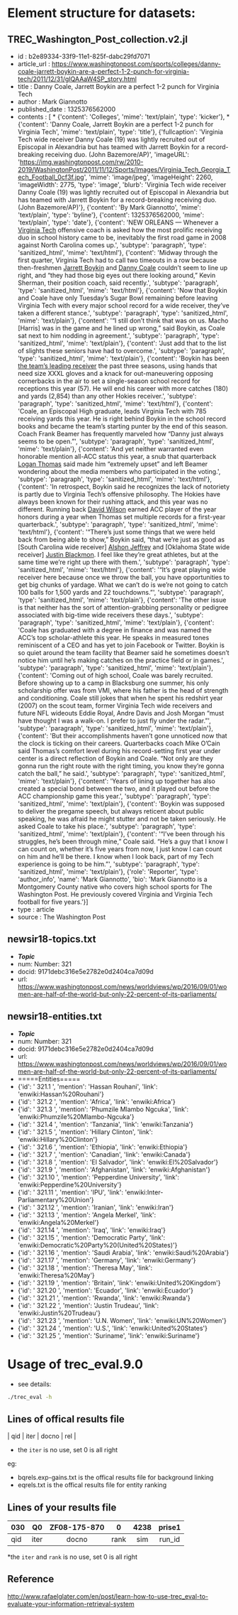 Element structure for datasets:
=======================

## TREC_Washington_Post_collection.v2.jl
* id : b2e89334-33f9-11e1-825f-dabc29fd7071
* article_url : https://www.washingtonpost.com/sports/colleges/danny-coale-jarrett-boykin-are-a-perfect-1-2-punch-for-virginia-tech/2011/12/31/gIQAAaW4SP_story.html
* title : Danny Coale, Jarrett Boykin are a perfect 1-2 punch for Virginia Tech
* author : Mark Giannotto
* published_date : 1325376562000
* contents : [
            * {'content': 'Colleges', 'mime': 'text/plain', 'type': 'kicker'},
            * {'content': 'Danny Coale, Jarrett Boykin are a perfect 1-2 punch for Virginia Tech', 'mime': 'text/plain', 'type': 'title'}, {'fullcaption': 'Virginia Tech wide receiver Danny Coale (19) was lightly recruited out of Episcopal in Alexandria but has teamed with Jarrett Boykin for a record-breaking receiving duo. (John Bazemore/AP)', 'imageURL': 'https://img.washingtonpost.com/rw/2010-2019/WashingtonPost/2011/11/12/Sports/Images/Virginia_Tech_Georgia_Tech_Football_0cf3f.jpg', 'mime': 'image/jpeg', 'imageHeight': 2260, 'imageWidth': 2775, 'type': 'image', 'blurb': 'Virginia Tech wide receiver Danny Coale (19) was lightly recruited out of Episcopal in Alexandria but has teamed with Jarrett Boykin for a record-breaking receiving duo. (John Bazemore/AP)'}, {'content': 'By Mark Giannotto', 'mime': 'text/plain', 'type': 'byline'}, {'content': 1325376562000, 'mime': 'text/plain', 'type': 'date'}, {'content': '<span class="dateline">NEW ORLEANS —</span> Whenever a <a href="http://www.washingtonpost.com/blogs/hokies-journal" title="www.washingtonpost.com">Virginia Tech</a> offensive coach is asked how the most prolific receiving duo in school history came to be, inevitably the first road game in 2008 against North Carolina comes up.', 'subtype': 'paragraph', 'type': 'sanitized_html', 'mime': 'text/html'}, {'content': 'Midway through the first quarter, Virginia Tech had to call two timeouts in a row because then-freshmen <a href="http://stats.washingtonpost.com/cfb/players.asp?id=168641&team=16" title="stats.washingtonpost.com">Jarrett Boykin</a> and <a href="http://stats.washingtonpost.com/cfb/players.asp?id=155812&team=16" title="stats.washingtonpost.com">Danny Coale</a> couldn’t seem to line up right, and “they had those big eyes out there looking around,” Kevin Sherman, their position coach, said recently.', 'subtype': 'paragraph', 'type': 'sanitized_html', 'mime': 'text/html'}, {'content': 'Now that Boykin and Coale have only Tuesday’s Sugar Bowl remaining before leaving Virginia Tech with every major school record for a wide receiver, they’ve taken a different stance.', 'subtype': 'paragraph', 'type': 'sanitized_html', 'mime': 'text/plain'}, {'content': '“I still don’t think that was on us. Macho [Harris] was in the game and he lined up wrong,” said Boykin, as Coale sat next to him nodding in agreement.', 'subtype': 'paragraph', 'type': 'sanitized_html', 'mime': 'text/plain'}, {'content': 'Just add that to the list of slights these seniors have had to overcome.', 'subtype': 'paragraph', 'type': 'sanitized_html', 'mime': 'text/plain'}, {'content': 'Boykin has been <a href="http://stats.washingtonpost.com/cfb/teamstats.asp?team=16&report=stats" title="stats.washingtonpost.com">the team’s leading receiver</a> the past three seasons, using hands that need size XXXL gloves and a knack for out-maneuvering opposing cornerbacks in the air to set a single-season school record for receptions this year (57). He will end his career with more catches (180) and yards (2,854) than any other Hokies receiver.', 'subtype': 'paragraph', 'type': 'sanitized_html', 'mime': 'text/html'}, {'content': 'Coale, an Episcopal High graduate, leads Virginia Tech with 785 receiving yards this year. He is right behind Boykin in the school record books and became the team’s starting punter by the end of this season. Coach Frank Beamer has frequently marveled how “Danny just always seems to be open.”', 'subtype': 'paragraph', 'type': 'sanitized_html', 'mime': 'text/plain'}, {'content': 'And yet neither warranted even honorable mention all-ACC status this year, a snub that quarterback <a href="http://stats.washingtonpost.com/cfb/players.asp?id=181182&team=16" title="stats.washingtonpost.com">Logan Thomas</a> said made him “extremely upset” and left Beamer wondering about the media members who participated in the voting.', 'subtype': 'paragraph', 'type': 'sanitized_html', 'mime': 'text/html'}, {'content': 'In retrospect, Boykin said he recognizes the lack of notoriety is partly due to Virginia Tech’s offensive philosophy. The Hokies have always been known for their rushing attack, and this year was no different. Running back <a href="http://stats.washingtonpost.com/cfb/players.asp?id=181186&team=16" title="stats.washingtonpost.com">David Wilson</a> earned ACC player of the year honors during a year when Thomas set multiple records for a first-year quarterback.', 'subtype': 'paragraph', 'type': 'sanitized_html', 'mime': 'text/html'}, {'content': '“There’s just some things that we were held back from being able to show,” Boykin said, “that we’re just as good as [South Carolina wide receiver] <a href="http://stats.washingtonpost.com/cfb/players.asp?id=180564&team=70" title="stats.washingtonpost.com">Alshon Jeffrey</a> and [Oklahoma State wide receiver] <a href="http://stats.washingtonpost.com/cfb/players.asp?id=166655&team=25" title="stats.washingtonpost.com">Justin Blackmon</a>. I feel like they’re great athletes, but at the same time we’re right up there with them.', 'subtype': 'paragraph', 'type': 'sanitized_html', 'mime': 'text/html'}, {'content': '“It’s great playing wide receiver here because once we throw the ball, you have opportunities to get big chunks of yardage. What we can’t do is we’re not going to catch 100 balls for 1,500 yards and 22 touchdowns.”', 'subtype': 'paragraph', 'type': 'sanitized_html', 'mime': 'text/plain'}, {'content': 'The other issue is that neither has the sort of attention-grabbing personality or pedigree associated with big-time wide receivers these days.', 'subtype': 'paragraph', 'type': 'sanitized_html', 'mime': 'text/plain'}, {'content': 'Coale has graduated with a degree in finance and was named the ACC’s top scholar-athlete this year. He speaks in measured tones reminiscent of a CEO and has yet to join Facebook or Twitter. Boykin is so quiet around the team facility that Beamer said he sometimes doesn’t notice him until he’s making catches on the practice field or in games.', 'subtype': 'paragraph', 'type': 'sanitized_html', 'mime': 'text/plain'}, {'content': 'Coming out of high school, Coale was barely recruited. Before showing up to a camp in Blacksburg one summer, his only scholarship offer was from VMI, where his father is the head of strength and conditioning. Coale still jokes that when he spent his redshirt year (2007) on the scout team, former Virginia Tech wide receivers and future NFL wideouts Eddie Royal, Andre Davis and Josh Morgan “must have thought I was a walk-on. I prefer to just fly under the radar.”', 'subtype': 'paragraph', 'type': 'sanitized_html', 'mime': 'text/plain'}, {'content': 'But their accomplishments haven’t gone unnoticed now that the clock is ticking on their careers. Quarterbacks coach Mike O’Cain said Thomas’s comfort level during his record-setting first year under center is a direct reflection of Boykin and Coale. “Not only are they gonna run the right route with the right timing, you know they’re gonna catch the ball,” he said.', 'subtype': 'paragraph', 'type': 'sanitized_html', 'mime': 'text/plain'}, {'content': 'Years of lining up together has also created a special bond between the two, and it played out before the ACC championship game this year.', 'subtype': 'paragraph', 'type': 'sanitized_html', 'mime': 'text/plain'}, {'content': 'Boykin was supposed to deliver the pregame speech, but always reticent about public speaking, he was afraid he might stutter and not be taken seriously. He asked Coale to take his place.', 'subtype': 'paragraph', 'type': 'sanitized_html', 'mime': 'text/plain'}, {'content': '“I’ve been through his struggles, he’s been through mine,” Coale said. “He’s a guy that I know I can count on, whether it’s five years from now, I just know I can count on him and he’ll be there. I know when I look back, part of my Tech experience is going to be him.”', 'subtype': 'paragraph', 'type': 'sanitized_html', 'mime': 'text/plain'}, {'role': 'Reporter', 'type': 'author_info', 'name': 'Mark Giannotto', 'bio': 'Mark Giannotto is a Montgomery County native who covers high school sports for The Washington Post. He previously covered Virginia and Virginia Tech football for five years.'}]
* type : article
* source : The Washington Post


## newsir18-topics.txt
* *****Topic*****
* num:  Number: 321
* docid: 9171debc316e5e2782e0d2404ca7d09d
* url: https://www.washingtonpost.com/news/worldviews/wp/2016/09/01/women-are-half-of-the-world-but-only-22-percent-of-its-parliaments/


## newsir18-entities.txt
* *****Topic*****
* num:  Number: 321
* docid: 9171debc316e5e2782e0d2404ca7d09d
* url: https://www.washingtonpost.com/news/worldviews/wp/2016/09/01/women-are-half-of-the-world-but-only-22-percent-of-its-parliaments/
* =====Entities=====
* {'id': ' 321.1 ', 'mention': 'Hassan Rouhani', 'link': 'enwiki:Hassan%20Rouhani'}
* {'id': ' 321.2 ', 'mention': 'Africa', 'link': 'enwiki:Africa'}
* {'id': ' 321.3 ', 'mention': 'Phumzile Mlambo Ngcuka', 'link': 'enwiki:Phumzile%20Mlambo-Ngcuka'}
* {'id': ' 321.4 ', 'mention': 'Tanzania', 'link': 'enwiki:Tanzania'}
* {'id': ' 321.5 ', 'mention': 'Hillary Clinton', 'link': 'enwiki:Hillary%20Clinton'}
* {'id': ' 321.6 ', 'mention': 'Ethiopia', 'link': 'enwiki:Ethiopia'}
* {'id': ' 321.7 ', 'mention': 'Canadian', 'link': 'enwiki:Canada'}
* {'id': ' 321.8 ', 'mention': 'El Salvador', 'link': 'enwiki:El%20Salvador'}
* {'id': ' 321.9 ', 'mention': 'Afghanistan', 'link': 'enwiki:Afghanistan'}
* {'id': ' 321.10 ', 'mention': 'Pepperdine University', 'link': 'enwiki:Pepperdine%20University'}
* {'id': ' 321.11 ', 'mention': 'IPU', 'link': 'enwiki:Inter-Parliamentary%20Union'}
* {'id': ' 321.12 ', 'mention': 'Iranian', 'link': 'enwiki:Iran'}
* {'id': ' 321.13 ', 'mention': 'Angela Merkel', 'link': 'enwiki:Angela%20Merkel'}
* {'id': ' 321.14 ', 'mention': 'Iraq', 'link': 'enwiki:Iraq'}
* {'id': ' 321.15 ', 'mention': 'Democratic Party', 'link': 'enwiki:Democratic%20Party%20(United%20States)'}
* {'id': ' 321.16 ', 'mention': 'Saudi Arabia', 'link': 'enwiki:Saudi%20Arabia'}
* {'id': ' 321.17 ', 'mention': 'Germany', 'link': 'enwiki:Germany'}
* {'id': ' 321.18 ', 'mention': 'Theresa May', 'link': 'enwiki:Theresa%20May'}
* {'id': ' 321.19 ', 'mention': 'Britain', 'link': 'enwiki:United%20Kingdom'}
* {'id': ' 321.20 ', 'mention': 'Ecuador', 'link': 'enwiki:Ecuador'}
* {'id': ' 321.21 ', 'mention': 'Rwanda', 'link': 'enwiki:Rwanda'}
* {'id': ' 321.22 ', 'mention': 'Justin Trudeau', 'link': 'enwiki:Justin%20Trudeau'}
* {'id': ' 321.23 ', 'mention': 'U.N. Women', 'link': 'enwiki:UN%20Women'}
* {'id': ' 321.24 ', 'mention': 'U.S.', 'link': 'enwiki:United%20States'}
* {'id': ' 321.25 ', 'mention': 'Suriname', 'link': 'enwiki:Suriname'}


Usage of trec_eval.9.0
===================
* see details:
```Bash
./trec_eval -h
```

## Lines of offical results file

| qid      | iter     | docno     | rel     |

* the `iter` is no use, set 0 is all right

eg:
* bqrels.exp-gains.txt is the offical results file for background linking
* eqrels.txt is the offical results file for entity ranking


## Lines of your results file


| 030      | Q0     | ZF08-175-870     | 0     | 4238     | prise1     |
| ---------- | :-----------:  | :-----------: | :-----------: | :-----------: | :-----------: |
| qid     | iter     | docno     | rank     | sim     | run_id     |

*the `iter` and `rank` is no use, set 0 is all right

## Reference
http://www.rafaelglater.com/en/post/learn-how-to-use-trec_eval-to-evaluate-your-information-retrieval-system


